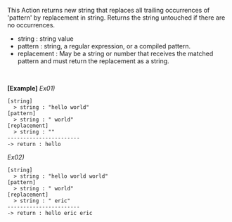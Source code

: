 This Action returns new string that replaces all trailing occurrences of 'pattern' by replacement in string.
Returns the string untouched if there are no occurrences.
<br/>

- string : string value
- pattern : string, a regular expression, or a compiled pattern.
- replacement : May be a string or number that receives the matched pattern and must return the replacement as a string.

<br/>

**[Example]**
*Ex01)*
```
[string]
  > string : "hello world"
[pattern]
  > string : " world"
[replacement]
  > string : ""
-----------------------
-> return : hello
```
*Ex02)*
```
[string]
  > string : "hello world world"
[pattern]
  > string : " world"
[replacement]
  > string : " eric"
-----------------------
-> return : hello eric eric
```
